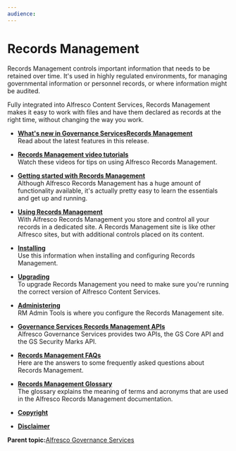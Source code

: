 ```yaml
---
audience: 
---
```


# Records Management

Records Management controls important information that needs to be retained over time. It's used in highly regulated environments, for managing governmental information or personnel records, or where information might be audited.

Fully integrated into Alfresco Content Services, Records Management makes it easy to work with files and have them declared as records at the right time, without changing the way you work.

-   **[What's new in Governance ServicesRecords Management](../references/whats-new-rm.md)**  
Read about the latest features in this release.
-   **[Records Management video tutorials](../topics/alfresco-video-tutorials-rm.md)**  
Watch these videos for tips on using Alfresco Records Management.
-   **[Getting started with Records Management](../concepts/rm-gs-overview.md)**  
Although Alfresco Records Management has a huge amount of functionality available, it's actually pretty easy to learn the essentials and get up and running.
-   **[Using Records Management](../concepts/rm-intro.md)**  
With Alfresco Records Management you store and control all your records in a dedicated site. A Records Management site is like other Alfresco sites, but with additional controls placed on its content.
-   **[Installing](../tasks/rm-install-proc.md)**  
Use this information when installing and configuring Records Management.
-   **[Upgrading](../tasks/rm-upgrade-proc.md)**  
To upgrade Records Management you need to make sure you're running the correct version of Alfresco Content Services.
-   **[Administering](../concepts/rm-admin-intro.md)**  
RM Admin Tools is where you configure the Records Management site.
-   **[Governance Services Records Management APIs](../concepts/gs-api-overview.md)**  
Alfresco Governance Services provides two APIs, the GS Core API and the GS Security Marks API.
-   **[Records Management FAQs](../references/rm-user-faqs.md)**  
Here are the answers to some frequently asked questions about Records Management.
-   **[Records Management Glossary](../references/rm-glossary.md)**  
The glossary explains the meaning of terms and acronyms that are used in the Alfresco Records Management documentation.
-   **[Copyright](../reuse/copyright.md)**  

-   **[Disclaimer](../reuse/disclaimer.md)**  


**Parent topic:**[Alfresco Governance Services](../concepts/welcome-gs.md)


